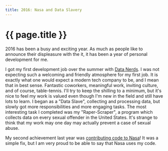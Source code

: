 ```yaml
---
title: 2016: Nasa and Data Slavery
---
```


{{ page.title }}
================

2016 has been a busy and exciting year. As much as people like to announce their displeasure with the it, it has been a year of personal development for me.

I got my first development job over the summer with [Data Nerds](). I was not expecting such a welcoming and friendly atmosphere for my first job. It is exactly what one would expect a modern tech company to be, and I mean that in best sense. Fantastic coworkers, meaningful work, inviting culture, and of course, table-tennis. I'll try to keep the shilling to a minimum, but it's nice to feel my work is valued even though I'm new in the field and still have lots to learn. I began as a "Data Slave", collecting and processing data, but slowly got more responsibilities and more engaging tasks. The most interesting task I completed was my "Raper-Scraper", a program which collects data on every sexual offender in the United States. It's strange to think that my work may one day may actually prevent a case of sexual abuse.

My second achievement last year was [contributing code to Nasa](https://github.com/nasa/openmct/pull/1135)! It was a simple fix, but I am very proud to be able to say that Nasa uses my code.

